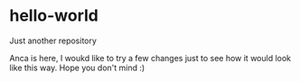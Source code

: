 # hello-world
Just another repository

Anca is here, I woukd like to try a few changes just to see how it would look like this way.
Hope you don't mind :)
